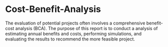 # Cost-Benefit-Analysis
The evaluation of potential projects often involves a comprehensive benefit-cost analysis (BCA). The purpose of this report is to conduct a analysis of estimating annual benefits and costs, performing simulations, and evaluating the results to recommend the more feasible project.
